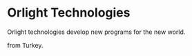 
# Orlight Technologies

Orlight technologies develop new programs for the new world.

from Turkey.
